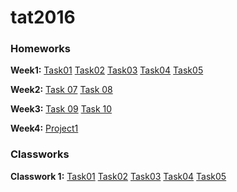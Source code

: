 # tat2016
### Homeworks
**Week1:**
<a href="https://github.com/Gpef/tat2016/tree/master/homework/src/task01" title="Task 01">Task01</a>
<a href="https://github.com/Gpef/tat2016/tree/master/homework/src/task02" title="Task 02">Task02</a>
<a href="https://github.com/Gpef/tat2016/tree/master/homework/src/task03" title="Task 03">Task03</a>
<a href="https://github.com/Gpef/tat2016/tree/master/homework/src/task04" title="Task 04">Task04</a>
<a href="https://github.com/Gpef/tat2016/tree/master/homework/src/task05" title="Task 05">Task05</a>

**Week2:**
<a href="https://github.com/Gpef/tat2016/tree/master/homework/src/task07" title="Task 07">Task 07</a>
<a href="https://github.com/Gpef/tat2016/tree/master/homework/src/task08" title="Task 08">Task 08</a>

**Week3:**
<a href="https://github.com/Gpef/tat2016/tree/master/homework/src/task09" title="Task 09">Task 09</a>
<a href="https://github.com/Gpef/tat2016/tree/master/homework/src/task10" title="Task 10">Task 10</a>

**Week4:**
<a href="https://github.com/Gpef/tat2016/tree/master/projects/project1" title="Project1">Project1</a>

### Classworks
**Classwork 1:**
<a href="https://github.com/Gpef/tat2016/tree/master/classwork/work1/ta-ext-classwork1" title="Task 01">Task01</a>
<a href="https://github.com/Gpef/tat2016/tree/master/classwork/work1/ta-ext-classwork2" title="Task 01">Task02</a>
<a href="https://github.com/Gpef/tat2016/tree/master/classwork/work1/ta-ext-classwork3" title="Task 01">Task03</a>
<a href="https://github.com/Gpef/tat2016/tree/master/classwork/work1/ta-ext-classwork4" title="Task 01">Task04</a>
<a href="https://github.com/Gpef/tat2016/tree/master/classwork/work1/ta-ext-classwork5" title="Task 01">Task05</a>

